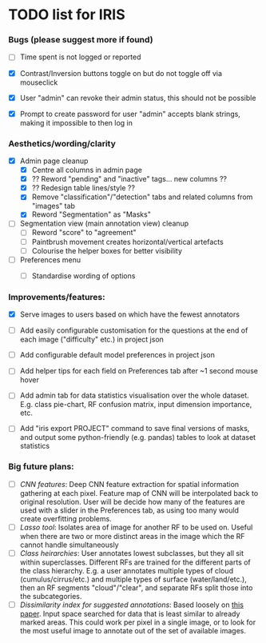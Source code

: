 # TODO list for IRIS

### Bugs (please suggest more if found)

- [ ] Time spent is not logged or reported
- [x] Contrast/Inversion buttons toggle on but do not toggle off via mouseclick
- [x] User "admin" can revoke their admin status, this should not be possible
- [x] Prompt to create password for user "admin" accepts blank strings, making it impossible to then log in


### Aesthetics/wording/clarity

- [x] Admin page cleanup
  - [x] Centre all columns in admin page
  - [x] ?? Reword "pending" and "inactive" tags... new columns ??
  - [x] ?? Redesign table lines/style ??
  - [x] Remove "classification"/"detection" tabs and related columns from "images" tab
  - [x] Reword "Segmentation" as "Masks"
- [ ] Segmentation view (main annotation view) cleanup
  - [ ] Reword "score" to "agreement"
  - [ ] Paintbrush movement creates horizontal/vertical artefacts
  - [ ] Colourise the helper boxes for better visibility
- [ ] Preferences menu
  - [ ] Standardise wording of options


### Improvements/features:

- [x] Serve images to users based on which have the fewest annotators
- [ ] Add easily configurable customisation for the questions at the end of each image ("difficulty" etc.) in project json
- [ ] Add configurable default model preferences in project json
- [ ] Add helper tips for each field on Preferences tab after ~1 second mouse hover
- [ ] Add admin tab for data statistics visualisation over the whole dataset. E.g. class pie-chart, RF confusion matrix, input dimension importance, etc.
- [ ] Add "iris export <options> PROJECT" command to save final versions of masks, and output some python-friendly (e.g. pandas) tables to look at dataset statistics


### Big future plans:

- [ ] *CNN features*: Deep CNN feature extraction for spatial information gathering at each pixel. Feature map of CNN will be interpolated back to original resolution. User will be decide how many of the features are used with a slider in the Preferences tab, as using too many would create overfitting problems.
- [ ] *Lasso tool*: Isolates area of image for another RF to be used on. Useful when there are two or more distinct areas in the image which the RF cannot handle simultaneously
- [ ] *Class heirarchies*: User annotates lowest subclasses, but they all sit within superclasses. Different RFs are trained for the different parts of the class hierarchy. E.g. a user annotates multiple types of cloud (cumulus/cirrus/etc.) and multiple types of surface (water/land/etc.), then an RF segments "cloud"/"clear", and separate RFs split those into the subcategories.
- [ ] *Dissimilarity index for suggested annotations*: Based loosely on [this paper](https://besjournals.onlinelibrary.wiley.com/doi/full/10.1111/2041-210X.13650). Input space searched for data that is least similar to already marked areas. This could work per pixel in a single image, or to look for the most useful image to annotate out of the set of available images.
